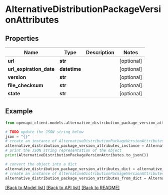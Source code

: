 # AlternativeDistributionPackageVersionAttributes


## Properties

Name | Type | Description | Notes
------------ | ------------- | ------------- | -------------
**url** | **str** |  | [optional] 
**url_expiration_date** | **datetime** |  | [optional] 
**version** | **str** |  | [optional] 
**file_checksum** | **str** |  | [optional] 
**state** | **str** |  | [optional] 

## Example

```python
from openapi_client.models.alternative_distribution_package_version_attributes import AlternativeDistributionPackageVersionAttributes

# TODO update the JSON string below
json = "{}"
# create an instance of AlternativeDistributionPackageVersionAttributes from a JSON string
alternative_distribution_package_version_attributes_instance = AlternativeDistributionPackageVersionAttributes.from_json(json)
# print the JSON string representation of the object
print(AlternativeDistributionPackageVersionAttributes.to_json())

# convert the object into a dict
alternative_distribution_package_version_attributes_dict = alternative_distribution_package_version_attributes_instance.to_dict()
# create an instance of AlternativeDistributionPackageVersionAttributes from a dict
alternative_distribution_package_version_attributes_from_dict = AlternativeDistributionPackageVersionAttributes.from_dict(alternative_distribution_package_version_attributes_dict)
```
[[Back to Model list]](../README.md#documentation-for-models) [[Back to API list]](../README.md#documentation-for-api-endpoints) [[Back to README]](../README.md)


